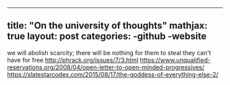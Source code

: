  ---
title:  "On the university of thoughts"
mathjax: true
layout: post
categories:
 -github
 -website
---
 
 
 
 
 
 we will abolish scarcity; there will be nothing for them to steal they can't have for free   http://phrack.org/issues/7/3.html    https://www.unqualified-reservations.org/2008/04/open-letter-to-open-minded-progressives/       https://slatestarcodex.com/2015/08/17/the-goddess-of-everything-else-2/
